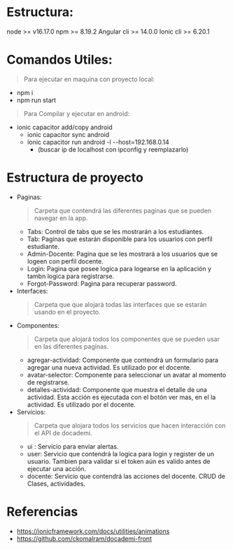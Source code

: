 # Estructura:
node >= v16.17.0
npm  >= 8.19.2
Angular cli >= 14.0.0
Ionic cli >=  6.20.1


# Comandos Utiles:
> Para ejecutar en maquina con proyecto local:
* npm i
* npm run start

> Para Compilar y ejecutar en android:
* ionic capacitor add/copy android
  * ionic capacitor sync android
  * ionic capacitor run android -l --host=192.168.0.14   
     * (buscar ip de localhost con ipconfig y reemplazarlo)

# Estructura de proyecto
* Paginas:
  > Carpeta que contendrá las diferentes paginas que se pueden navegar en la app.
  * Tabs: Control de tabs que se les mostrarán a los estudiantes.
  * Tab: Paginas que estarán disponible para los usuarios con perfil estudiante.
  * Admin-Docente: Pagina que se les mostrará a los usuarios que se logeen con perfil docente.
  * Login: Pagina que posee logica para logearse en la aplicación y tambn logica para registrarse.
  * Forgot-Password: Pagina para recuperar password.
* Interfaces:
  > Carpeta que que alojará todas las interfaces que se estarán usando en el proyecto.
* Componentes:
  > Carpeta que alojará todos los componentes que se pueden usar en las diferentes paginas. 
  * agregar-actividad: Componente que contendrá un formulario para agregar una nueva actividad. Es utilizado por el docente.
  * avatar-selector: Componente para seleccionar un avatar al momento de registrarse.
  * detalles-actividad: Componente que muestra el detalle de una actividad. Esta acción es ejecutada con el botón ver mas, en el la actividad. Es utilizado por el docente.
* Servicios:
  > Carpeta que alojara todos los servicios que hacen interacción con el API de docademi.
  * ui : Servicio para enviar alertas.
  * user: Servicio que contendrá la logica para login y register de un usuario. Tambien para validar si el token aún es valido antes de ejecutar una acción.
  * docente: Servicio que contendrá las acciones del docente. CRUD de Clases, actividades.

# Referencias
* https://ionicframework.com/docs/utilities/animations
* https://github.com/ckomalram/docademi-front
